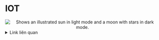 
# IOT




<picture align="center">
  <img alt="Shows an illustrated sun in light mode and a moon with stars in dark mode." src="https://th.bing.com/th/id/R.85763d1bca17b367c6f8e547bf79689a?rik=IimII0J5byDsHw&riu=http%3a%2f%2f3.bp.blogspot.com%2f-2TMcbQ3tOJo%2fVZPw3R5GFXI%2fAAAAAAAAKf0%2focxrb2vbuuc%2fs1600%2fctrl%25252Balt%25252BMEOW-funny-cat-meme-computer.jpg&ehk=vPQlX%2fTow1yOpjrdqA1Ana5azAUxFuoYpPQtGrpGTP8%3d&risl=&pid=ImgRaw&r=0&sres=1&sresct=1"> 
</picture>


<details>
<summary>Link liên quan</summary>
| Name | URL |
|-----:|---------------|
|Realtime Database:|https://console.firebase.google.com/u/0/project/test-zkz/database/test-zkz-default-rtdb/data|
|Project Console:|https://console.firebase.google.com/project/test-zkz/overview|
|Hosting URL:|https://test-zkz.web.app|
</details>
